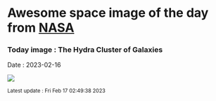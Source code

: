 
# Awesome space image of the day from [NASA](https://api.nasa.gov/)

### Today image : The Hydra Cluster of Galaxies
Date : 2023-02-16

![](https://apod.nasa.gov/apod/image/2302/ABELL1060_LRGB_NASA_1024.jpg)

<small>Latest update : Fri Feb 17 02:49:38 2023</small>
        